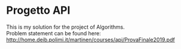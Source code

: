 <h1>Progetto API</h1>

This is my solution for the project of Algorithms.<br>
Problem statement can be found here: http://home.deib.polimi.it/martinen/courses/api/ProvaFinale2019.pdf